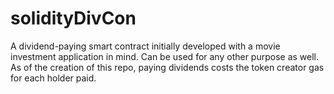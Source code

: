 # solidityDivCon
A dividend-paying smart contract initially developed with a movie investment application in mind. Can be used for any other purpose as well. As of the creation of this repo, paying dividends costs the token creator gas for each holder paid.
